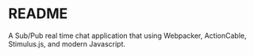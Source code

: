 # README

A Sub/Pub real time chat application that using Webpacker, ActionCable, Stimulus.js, and modern Javascript.
